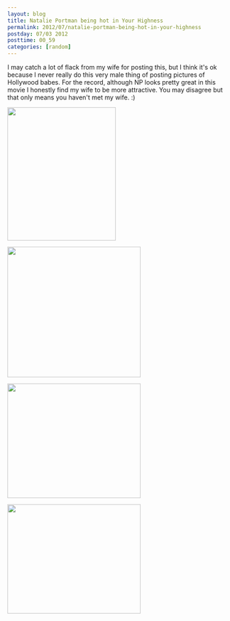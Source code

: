 ```yaml
---
layout: blog
title: Natalie Portman being hot in Your Highness
permalink: 2012/07/natalie-portman-being-hot-in-your-highness
postday: 07/03 2012
posttime: 00_59
categories: [random]
---
```


I may catch a lot of flack from my wife for posting this, but I think it's ok because I never really do this very male thing of posting pictures of Hollywood babes. For the record, although NP looks pretty great in this movie I honestly find my wife to be more attractive. You may disagree but that only means you haven't met my wife. :)

<a href="http://blog.kristeraxel.com/wp-content/uploads/2012/07/Screen-Shot-2012-07-03-at-12.45.41-AM.png"><img src="http://blog.kristeraxel.com/wp-content/uploads/2012/07/Screen-Shot-2012-07-03-at-12.45.41-AM-244x300.png" alt="" title="Screen Shot 2012-07-03 at 12.45.41 AM" width="244" height="300" class="aligncenter size-medium wp-image-1907" /></a>

<a href="http://blog.kristeraxel.com/wp-content/uploads/2012/07/Screen-Shot-2012-07-03-at-12.46.15-AM.png"><img src="http://blog.kristeraxel.com/wp-content/uploads/2012/07/Screen-Shot-2012-07-03-at-12.46.15-AM-300x294.png" alt="" title="Screen Shot 2012-07-03 at 12.46.15 AM" width="300" height="294" class="aligncenter size-medium wp-image-1908" /></a>

<a href="http://blog.kristeraxel.com/wp-content/uploads/2012/07/Screen-Shot-2012-07-03-at-12.46.49-AM.png"><img src="http://blog.kristeraxel.com/wp-content/uploads/2012/07/Screen-Shot-2012-07-03-at-12.46.49-AM-300x258.png" alt="" title="Screen Shot 2012-07-03 at 12.46.49 AM" width="300" height="258" class="aligncenter size-medium wp-image-1909" /></a>

<a href="http://blog.kristeraxel.com/wp-content/uploads/2012/07/Screen-Shot-2012-07-03-at-12.47.21-AM.png"><img src="http://blog.kristeraxel.com/wp-content/uploads/2012/07/Screen-Shot-2012-07-03-at-12.47.21-AM-300x246.png" alt="" title="Screen Shot 2012-07-03 at 12.47.21 AM" width="300" height="246" class="aligncenter size-medium wp-image-1911" /></a>

